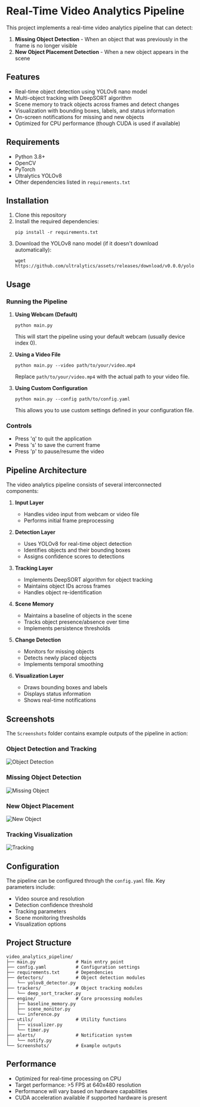 # Real-Time Video Analytics Pipeline

This project implements a real-time video analytics pipeline that can detect:

1. **Missing Object Detection** - When an object that was previously in the frame is no longer visible
2. **New Object Placement Detection** - When a new object appears in the scene

## Features

- Real-time object detection using YOLOv8 nano model
- Multi-object tracking with DeepSORT algorithm
- Scene memory to track objects across frames and detect changes
- Visualization with bounding boxes, labels, and status information
- On-screen notifications for missing and new objects
- Optimized for CPU performance (though CUDA is used if available)

## Requirements

- Python 3.8+
- OpenCV
- PyTorch
- Ultralytics YOLOv8
- Other dependencies listed in `requirements.txt`

## Installation

1. Clone this repository
2. Install the required dependencies:
   ```
   pip install -r requirements.txt
   ```
3. Download the YOLOv8 nano model (if it doesn't download automatically):
   ```
   wget https://github.com/ultralytics/assets/releases/download/v0.0.0/yolov8n.pt
   ```

## Usage

### Running the Pipeline

1. **Using Webcam (Default)**

   ```
   python main.py
   ```

   This will start the pipeline using your default webcam (usually device index 0).

2. **Using a Video File**

   ```
   python main.py --video path/to/your/video.mp4
   ```

   Replace `path/to/your/video.mp4` with the actual path to your video file.

3. **Using Custom Configuration**
   ```
   python main.py --config path/to/config.yaml
   ```
   This allows you to use custom settings defined in your configuration file.

### Controls

- Press 'q' to quit the application
- Press 's' to save the current frame
- Press 'p' to pause/resume the video

## Pipeline Architecture

The video analytics pipeline consists of several interconnected components:

1. **Input Layer**

   - Handles video input from webcam or video file
   - Performs initial frame preprocessing

2. **Detection Layer**

   - Uses YOLOv8 for real-time object detection
   - Identifies objects and their bounding boxes
   - Assigns confidence scores to detections

3. **Tracking Layer**

   - Implements DeepSORT algorithm for object tracking
   - Maintains object IDs across frames
   - Handles object re-identification

4. **Scene Memory**

   - Maintains a baseline of objects in the scene
   - Tracks object presence/absence over time
   - Implements persistence thresholds

5. **Change Detection**

   - Monitors for missing objects
   - Detects newly placed objects
   - Implements temporal smoothing

6. **Visualization Layer**
   - Draws bounding boxes and labels
   - Displays status information
   - Shows real-time notifications

## Screenshots

The `Screenshots` folder contains example outputs of the pipeline in action:

### Object Detection and Tracking

![Object Detection](Screenshots/Screenshot%202025-04-27%20104059.png)

### Missing Object Detection

![Missing Object](Screenshots/Screenshot%202025-04-27%20104111.png)

### New Object Placement

![New Object](Screenshots/Screenshot%202025-04-27%20104118.png)

### Tracking Visualization

![Tracking](Screenshots/Screenshot%202025-04-27%20104148.png)

## Configuration

The pipeline can be configured through the `config.yaml` file. Key parameters include:

- Video source and resolution
- Detection confidence threshold
- Tracking parameters
- Scene monitoring thresholds
- Visualization options

## Project Structure

```
video_analytics_pipeline/
├── main.py               # Main entry point
├── config.yaml           # Configuration settings
├── requirements.txt      # Dependencies
├── detectors/            # Object detection modules
│   └── yolov8_detector.py
├── trackers/             # Object tracking modules
│   └── deep_sort_tracker.py
├── engine/               # Core processing modules
│   ├── baseline_memory.py
│   ├── scene_monitor.py
│   └── inference.py
├── utils/                # Utility functions
│   ├── visualizer.py
│   └── timer.py
├── alerts/               # Notification system
│   └── notify.py
└── Screenshots/          # Example outputs
```

## Performance

- Optimized for real-time processing on CPU
- Target performance: >5 FPS at 640x480 resolution
- Performance will vary based on hardware capabilities
- CUDA acceleration available if supported hardware is present
